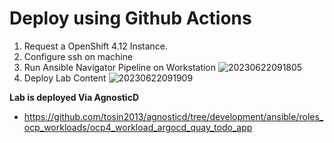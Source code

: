 # Deploy using Github Actions

1. Request a OpenShift 4.12 Instance. 
2. Configure ssh on machine 
3. Run Ansible Navigator Pipeline on Workstation 
   ![20230622091805](https://i.imgur.com/fBwRLDr.png)
4. Deploy Lab Content 
    ![20230622091909](https://i.imgur.com/PsEzaX6.png)

**Lab is deployed Via AgnosticD**
* https://github.com/tosin2013/agnosticd/tree/development/ansible/roles_ocp_workloads/ocp4_workload_argocd_quay_todo_app
  